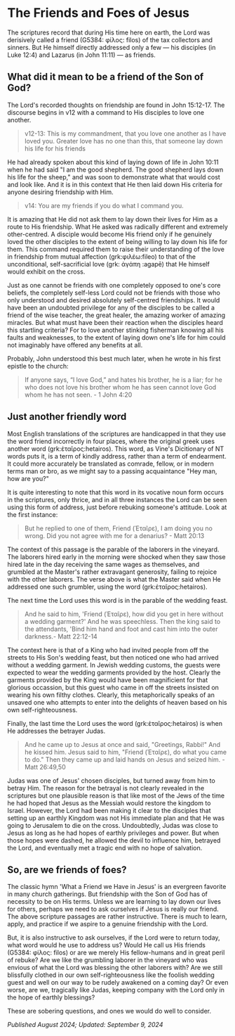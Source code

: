 # The Friends and Foes of Jesus

The scriptures record that during His time here on earth, the Lord was derisively called a friend (G5384: φίλος: filos) of the tax collectors and sinners. But He himself directly addressed only a few — his disciples (in Luke 12:4) and Lazarus (in John 11:11) — as friends.

## What did it mean to be a friend of the Son of God?

The Lord's recorded thoughts on friendship are found in John 15:12-17. The discourse begins in v12 with a command to His disciples to love one another.

> v12-13: This is my commandment, that you love one another as I have loved you. Greater love has no one than this, that someone lay down his life for his friends

He had already spoken about this kind of laying down of life in John 10:11 when he had said "I am the good shepherd. The good shepherd lays down his life for the sheep," and was soon to demonstrate what that would cost and look like. And it is in this context that He then laid down His criteria for anyone desiring friendship with Him.

> v14: You are my friends if you do what I command you.

It is amazing that He did not ask them to lay down their lives for Him as a route to His friendship. What He asked was radically different and extremely other-centred. A disciple would become His friend only if he genuinely loved the other disciples to the extent of being willing to lay down his life for them. This command required them to raise their understanding of the love in friendship from mutual affection (grk:φιλέω:fileo) to that of the unconditional, self-sacrificial love (grk: ἀγάπη :agapē) that He himself would exhibit on the cross. 

Just as one cannot be friends with one completely opposed to one's core beliefs, the completely self-less Lord could not be friends with those who only understood and desired absolutely self-centred friendships. It would have been an undoubted privilege for any of the disciples to be called a friend of the wise teacher, the great healer, the amazing worker of amazing miracles. But what must have been their reaction when the disciples heard this startling criteria? For to love another stinking fisherman knowing all his faults and weaknesses, to the extent of laying down one's life for him could not imaginably have offered any benefits at all.

Probably, John understood this best much later, when he wrote in his first epistle to the church:
> If anyone says, “I love God,” and hates his brother, he is a liar; for he who does not love his brother whom he has seen cannot love God whom he has not seen. - 1 John 4:20

## Just another friendly word

Most English translations of the scriptures are handicapped in that they use the word friend incorrectly in four places, where the original greek uses another word (grk:ἑταῖρος:hetairos). This word, as Vine's Dicitionary of NT words puts it, is a term of kindly address, rather than a term of endearment. It could more accurately be translated as comrade, fellow, or in modern terms man or bro, as we might say to a passing acquaintance "Hey man, how are you?"

It is quite interesting to note that this word in its vocative noun form occurs in the scriptures, only thrice, and in all three instances the Lord can be seen using this form of address, just before rebuking someone's attitude. Look at the first instance:

>   But he replied to one of them, Friend (Ἑταῖρε), I am doing you no wrong. Did you not agree with me for a denarius? - Matt 20:13

The context of this passage is the parable of the laborers in the vineyard. 
The laborers hired early in the morning were shocked when they saw those hired late in the day receiving the same wages as themselves, and grumbled at the Master's rather extravagant generosity, failing to rejoice with the other laborers. The verse above is what the Master said when He addressed one such grumbler, using the word (grk:ἑταῖρος:hetairos).

The next time the Lord uses this word is in the parable of the wedding feast.

> And he said to him, 'Friend (Ἑταῖρε), how did you get in here without a wedding garment?' And he was speechless. Then the king said to the attendants, 'Bind him hand and foot and cast him into the outer darkness.- Matt 22:12-14

The context here is that of a King who had invited people from off the streets to His Son's wedding feast, but then noticed one who had arrived without a wedding garment. In Jewish wedding customs, the guests were expected to wear the wedding garments provided by the host. Clearly the garments provided by the King would have been magnificient for that glorious occassion, but this guest who came in off the streets insisted on wearing his own filthy clothes. Clearly, this metaphorically speaks of an unsaved one who attempts to enter into the delights of heaven based on his own self-righteousness.

Finally, the last time the Lord uses the word (grk:ἑταῖρος:hetairos) is when He addresses the betrayer Judas.

> And he came up to Jesus at once and said, "Greetings, Rabbi!" And he kissed him. Jesus said to him, "Friend (Ἑταῖρε), do what you came to do." Then they came up and laid hands on Jesus and seized him. - Matt 26:49,50

Judas was one of Jesus' chosen disciples, but turned away from him to betray Him. The reason for the betrayal is not clearly revealed in the scriptures but one plausible reason is that like most of the Jews of the time he had hoped that Jesus as the Messiah would restore the kingdom to Israel. However, the Lord had been making it clear to the disciples that setting up an earthly Kingdom was not His immediate plan and that He was going to Jerusalem to die on the cross. Undoubtedly, Judas was close to Jesus as long as he had hopes of earthly privileges and power. But when those hopes were dashed, he allowed the devil to influence him, betrayed the Lord, and eventually met a tragic end with no hope of salvation.

## So, are we friends of foes?

The classic hymn 'What a Friend we Have in Jesus' is an evergreen favorite in many church gatherings. But friendship with the Son of God has of necessity to be on His terms. Unless we are learning to lay down our lives for others, perhaps we need to ask ourselves if Jesus is really our friend. The above scripture passages are rather instructive. There is much to learn, apply, and practice if we aspire to a genuine friendship with the Lord.

But, it is also instructive to ask ourselves, if the Lord were to return today, what word would he use to address us? Would He call us His friends (G5384: φίλος: filos) or are we merely His fellow-humans and in great peril of rebuke? Are we like the grumbling laborer in the vineyard who was envious of what the Lord was blessing the other laborers with? Are we still blissfully clothed in our own self-righteousness like the foolish wedding guest and well on our way to be rudely awakened on a coming day? Or even worse, are we, tragically like Judas, keeping company with the Lord only in the hope of earthly blessings?

These are sobering questions, and ones we would do well to consider. 


*Published August 2024; Updated: September 9, 2024*
